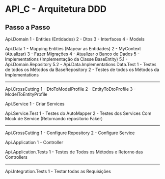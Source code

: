 # API_C - Arquitetura DDD
Passo a Passo
----------------------------------------------------------------------------------------
Api.Domain
	1 - Entities (Entidades)
	2 - Dtos
	3 - Interfaces
	4 - Models
	
Api.Data
	1 - Mapping Entities (Mapear as Entidades)
	2 - MyContext (Atualizar)
	3 - Fazer Migrações
	4 - Atualizar o Banco de Dados
	5 - Implementations (Implementação da Classe BaseEntity)
            5.1 - Api.Domain.Repository
	    5.2 - Api.Data.Implementations
Data.Test
       1 - Testes de todos os Métodos da BaseRepository	
       2 - Testes de todos os Métodos da Implementations


----------------------------------------------------------------------------------------
Api.CrossCutting
       1 - DtoToModelProfile
       2 - EntityToDtoProfile
       3 - ModelToEntityProfile
 	
Api.Service
       1 - Criar Services

Api.Service.Test
       1 - Testes do AutoMapper
       2 - Testes dos Services Com Mock de Service (Retornando repositorio Faker)	

----------------------------------------------------------------------------------------
	
Api.CrossCutting
       1 - Configure Repository
       2 - Configure Service  	

Api.Application
       1 - Controller

Api.Application.Tests
       1 - Testes de Todos os Métodos e Retorno das Controllers

----------------------------------------------------------------------------------------

Api.Integration.Tests
       1 - Testar todas as Requisições		

